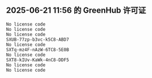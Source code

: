 ## 2025-06-21 11:56 的 GreenHub 许可证
```
No license code
No license code
No license code
SXUB-77zp-b3vc-k5C8-ABD7
No license code
SXTq-mz4F-nAzW-6TC8-5E0B
No license code
SXT8-kIUv-KaWk-4nC8-DDF5
No license code
No license code
```
